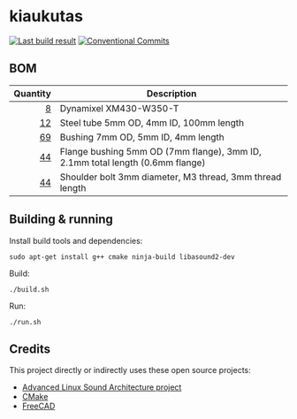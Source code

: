 # kiaukutas

[![Last build result](https://github.com/kikaitachi/kiaukutas/workflows/CI/badge.svg)](https://github.com/kikaitachi/kiaukutas/actions)
[![Conventional Commits](https://img.shields.io/badge/Conventional%20Commits-1.0.0-%23FE5196?logo=conventionalcommits&logoColor=white)](https://conventionalcommits.org)

## BOM

| Quantity | Description |
| -------: | ----------- |
| [8](https://emanual.robotis.com/docs/en/dxl/x/xm430-w350/) | Dynamixel XM430-W350-T |
| [12](https://www.aliexpress.com/item/1005006698491596.html) | Steel tube 5mm OD, 4mm ID, 100mm length |
| [69](https://www.aliexpress.com/item/1005005334158919.html) | Bushing 7mm OD, 5mm ID, 4mm length |
| [44](https://www.aliexpress.com/item/1005006209247166.html) | Flange bushing 5mm OD (7mm flange), 3mm ID, 2.1mm total length (0.6mm flange) |
| [44](https://www.aliexpress.com/item/1005004780963524.html) | Shoulder bolt 3mm diameter, M3 thread, 3mm thread length |

## Building & running

Install build tools and dependencies:
```
sudo apt-get install g++ cmake ninja-build libasound2-dev
```

Build:
```
./build.sh
```

Run:
```
./run.sh
```

## Credits

This project directly or indirectly uses these open source projects:
* [Advanced Linux Sound Architecture project](https://www.alsa-project.org/alsa-doc/alsa-lib/)
* [CMake](https://cmake.org/cmake/help/git-master/)
* [FreeCAD](https://freecad-python-stubs.readthedocs.io/en/latest/autoapi/)
